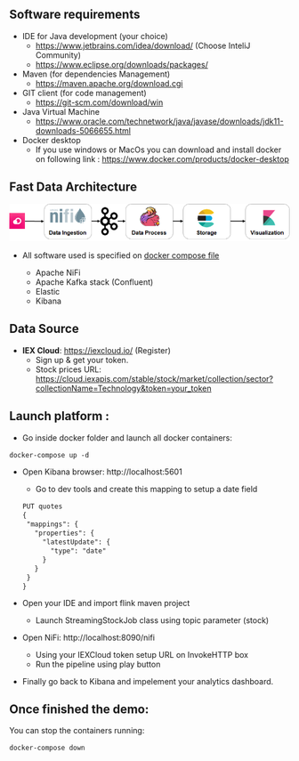## Software requirements

* IDE for Java development (your choice)
  * https://www.jetbrains.com/idea/download/ (Choose InteliJ Community)
  * https://www.eclipse.org/downloads/packages/
* Maven (for dependencies Management)
  * https://maven.apache.org/download.cgi
* GIT client (for code  management)
  * https://git-scm.com/download/win
* Java Virtual Machine
  * https://www.oracle.com/technetwork/java/javase/downloads/jdk11-downloads-5066655.html
* Docker desktop
  * If you use windows or MacOs you can download and install docker on following link : https://www.docker.com/products/docker-desktop

## Fast Data Architecture 

![Exercise architecture](img/Architecture.png)

* All software used is specified on [docker compose file](docker/docker-compose.yml)

  * Apache NiFi
  * Apache Kafka stack (Confluent)
  * Elastic
  * Kibana

## Data Source
* **IEX Cloud**: https://iexcloud.io/ (Register)
  * Sign up & get your token. 
  * Stock prices URL: https://cloud.iexapis.com/stable/stock/market/collection/sector?collectionName=Technology&token=your_token


## Launch platform :

* Go inside docker folder and launch all docker containers:
```
docker-compose up -d 
```

* Open Kibana browser: http://localhost:5601
   * Go to dev tools and create this mapping to setup a date field
   ```
   PUT quotes
   { 
    "mappings": {
      "properties": {
        "latestUpdate": {
          "type": "date" 
        }
      }
    }
   }
   ```

* Open your IDE and import flink maven project
  * Launch StreamingStockJob class using topic parameter (stock)

* Open NiFi: http://localhost:8090/nifi 
  * Using your IEXCloud token setup URL on InvokeHTTP box
  * Run the pipeline using play button
  
* Finally go back to Kibana and impelement your analytics dashboard. 


## Once finished the demo:
You can stop the containers running:
```
docker-compose down
```
